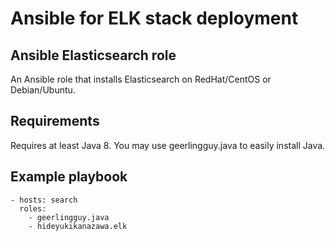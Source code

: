 # Ansible for ELK stack deployment

## Ansible Elasticsearch role
An Ansible role that installs Elasticsearch on RedHat/CentOS or Debian/Ubuntu.

## Requirements
Requires at least Java 8. You may use geerlingguy.java to easily install Java.

## Example playbook
    - hosts: search
      roles: 
        - geerlingguy.java
        - hideyukikanazawa.elk